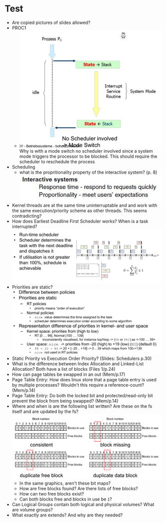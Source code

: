 # Test

* Are copied pictures of slides allowed?
* PROC1
  * ![image-20230531114117641](res/Test/image-20230531114117641.png)
    Why is with a mode switch no scheduler involved since a system mode triggers the processor to be blocked. This should require the scheduler to reschedule the process
* Scheduling
  - what is the propritionality property of the interactive system? (p. 8)
    ![image-20230531140246075](res/Test/image-20230531140246075.png)
* Kernel threads are at the same time uninterruptable and and work with the same execution/priority scheme as other threads. This seems contradicting? 
* How does Earliest Deadline First Scheduler works? When is a task interrupted?
  ![image-20230531151612559](res/Test/image-20230531151612559.png)
* Priorities are static?
  ![image-20230531152852533](res/Test/image-20230531152852533.png)
* Static Priority vs Execution Order Priority? (Slides: Schedulers p.30)
* What is the difference between Index Allocation and Linked-List Allocation? Both have a list of blocks (Files 1/p.24)
* How can page tables be swapped in an out (Mem/p.17)
* Page Table Entry: How does linux store that a page table entry is used by multiple processes? Wouldn't this require a reference-count? (Mem/p.14)
* Page Table Entry: Do both the locked bit and protected/read-only bit prevent the block from being swapped? (Mem/p.14)
* Where and when is are the following list written? Are these on the fs itself and are updated by the fs?![image-20230605160718414](res/Test/image-20230605160718414.png)
  * In the same graphics, aren't these bit maps? 
  * How are free blocks found? Are there lists of free blocks?
  * How can two free blocks exist? 
  * Can both blocks free and blocks in use be `1`?
* Can Logical Groups contain both logical and physical volumes? What are volume groups?
* What exactly are extends? And why are they needed?
